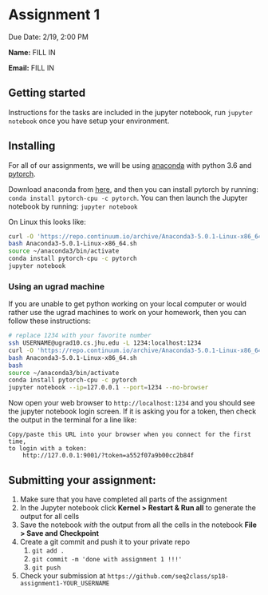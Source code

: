 # Assignment 1

Due Date: 2/19, 2:00 PM

**Name:** FILL IN

**Email:** FILL IN

## Getting started
Instructions for the tasks are included in the jupyter notebook, run `jupyter
notebook` once you have setup your environment.

## Installing
For all of our assignments, we will be using [anaconda](https://www.anaconda.com/download/) with python 3.6 and [pytorch](http://pytorch.org/).

Download anaconda from [here](https://www.anaconda.com/download/), and then you can install pytorch by running: `conda install pytorch-cpu -c pytorch`.  You can then launch the Jupyter notebook by running: `jupyter notebook`

On Linux this looks like:
```bash
curl -O 'https://repo.continuum.io/archive/Anaconda3-5.0.1-Linux-x86_64.sh'
bash Anaconda3-5.0.1-Linux-x86_64.sh
source ~/anaconda3/bin/activate
conda install pytorch-cpu -c pytorch
jupyter notebook
```
### Using an ugrad machine
If you are unable to get python working on your local computer or would rather
use the ugrad machines to work on your homework, then you can follow these
instructions:

```bash
# replace 1234 with your favorite number
ssh USERNAME@ugrad10.cs.jhu.edu -L 1234:localhost:1234
curl -O 'https://repo.continuum.io/archive/Anaconda3-5.0.1-Linux-x86_64.sh'
bash Anaconda3-5.0.1-Linux-x86_64.sh
bash
source ~/anaconda3/bin/activate
conda install pytorch-cpu -c pytorch
jupyter notebook --ip=127.0.0.1 --port=1234 --no-browser
```
Now open your web browser to `http://localhost:1234` and you should see the jupyter notebook login screen.
If it is asking you for a token, then check the output in the terminal for a line like:
```
Copy/paste this URL into your browser when you connect for the first time,
to login with a token:
    http://127.0.0.1:9001/?token=a552f07a9b00cc2b84f
```

## Submitting your assignment:
  1. Make sure that you have completed all parts of the assignment
  2. In the Jupyter notebook click **Kernel > Restart & Run all** to generate the output for all cells
  3. Save the notebook *with* the output from all the cells in the notebook **File > Save and Checkpoint**
  4. Create a git commit and push it to your private repo
     1. `git add .`
     2. `git commit -m 'done with assignment 1 !!!'`
     3. `git push`
  5. Check your submission at `https://github.com/seq2class/sp18-assignment1-YOUR_USERNAME`
